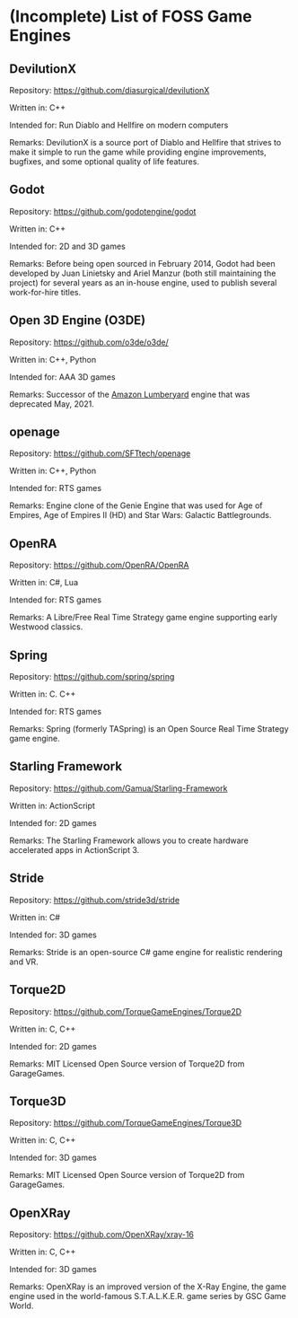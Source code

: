 # (Incomplete) List of FOSS Game Engines

## DevilutionX

Repository: https://github.com/diasurgical/devilutionX

Written in: C++

Intended for: Run Diablo and Hellfire on modern computers

Remarks: DevilutionX is a source port of Diablo and Hellfire that strives to make it simple to run the game while providing engine improvements, bugfixes, and some optional quality of life features.

## Godot

Repository: https://github.com/godotengine/godot

Written in: C++

Intended for: 2D and 3D games

Remarks: Before being open sourced in February 2014, Godot had been developed by Juan Linietsky and Ariel Manzur (both still maintaining the project) for several years as an in-house engine, used to publish several work-for-hire titles.

## Open 3D Engine (O3DE)

Repository: https://github.com/o3de/o3de/

Written in: C++, Python

Intended for: AAA 3D games

Remarks: Successor of the [Amazon Lumberyard](https://github.com/aws/lumberyard) engine that was deprecated May, 2021.

## openage

Repository: https://github.com/SFTtech/openage

Written in: C++, Python

Intended for: RTS games

Remarks: Engine clone of the Genie Engine that was used for Age of Empires, Age of Empires II (HD) and Star Wars: Galactic Battlegrounds.

## OpenRA

Repository: https://github.com/OpenRA/OpenRA

Written in: C#, Lua

Intended for: RTS games

Remarks: A Libre/Free Real Time Strategy game engine supporting early Westwood classics.

## Spring

Repository: https://github.com/spring/spring

Written in: C. C++

Intended for: RTS games

Remarks: Spring (formerly TASpring) is an Open Source Real Time Strategy game engine.

## Starling Framework

Repository: https://github.com/Gamua/Starling-Framework

Written in: ActionScript

Intended for: 2D games

Remarks: The Starling Framework allows you to create hardware accelerated apps in ActionScript 3.

## Stride

Repository: https://github.com/stride3d/stride

Written in: C#

Intended for: 3D games

Remarks: Stride is an open-source C# game engine for realistic rendering and VR.

## Torque2D

Repository: https://github.com/TorqueGameEngines/Torque2D

Written in: C, C++

Intended for: 2D games

Remarks: MIT Licensed Open Source version of Torque2D from GarageGames.

## Torque3D

Repository: https://github.com/TorqueGameEngines/Torque3D

Written in: C, C++

Intended for: 3D games

Remarks: MIT Licensed Open Source version of Torque2D from GarageGames.

## OpenXRay

Repository: https://github.com/OpenXRay/xray-16

Written in: C, C++

Intended for: 3D games

Remarks: OpenXRay is an improved version of the X-Ray Engine, the game engine used in the world-famous S.T.A.L.K.E.R. game series by GSC Game World.
